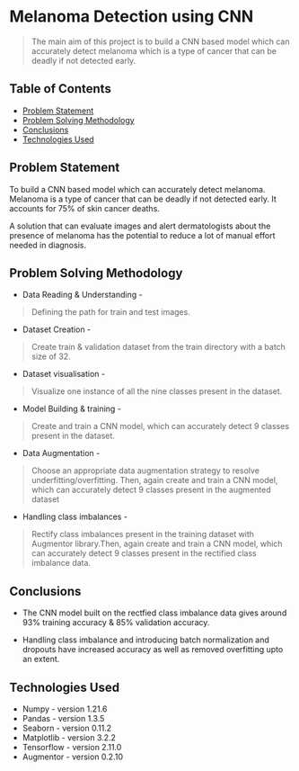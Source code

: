 # Melanoma Detection using CNN
> The main aim of this project is to build a CNN based model which can accurately detect melanoma which is a type of cancer that can be deadly if not detected early.


## Table of Contents
* [Problem Statement](#problem-statement)
* [Problem Solving Methodology](#problem-solving-methodology)
* [Conclusions](#conclusions)
* [Technologies Used](#technologies-used)


## Problem Statement
To build a CNN based model which can accurately detect melanoma. Melanoma is a type of cancer that can be deadly if not detected early. It accounts for 75% of skin cancer deaths. 

A solution that can evaluate images and alert dermatologists about the presence of melanoma has the potential to reduce a lot of manual effort needed in diagnosis.


## Problem Solving Methodology
* Data Reading & Understanding -
> Defining the path for train and test images.
* Dataset Creation -
> Create train & validation dataset from the train directory with a batch size of 32.
* Dataset visualisation -
> Visualize one instance of all the nine classes present in the dataset.
* Model Building & training -
> Create and train a CNN model, which can accurately detect 9 classes present in the dataset.
* Data Augmentation -
> Choose an appropriate data augmentation strategy to resolve underfitting/overfitting. Then, again create and train a CNN model, which can accurately detect 9 classes present in the augmented dataset
* Handling class imbalances -
> Rectify class imbalances present in the training dataset with Augmentor library.Then, again create and train a CNN model, which can accurately detect 9 classes present in the rectified class imbalance data.


## Conclusions
- The CNN model built on the rectfied class imbalance data gives around 93% training accuracy & 85% validation accuracy.

- Handling class imbalance and introducing batch normalization and dropouts have increased accuracy as well as removed overfitting upto an extent.


## Technologies Used
- Numpy        - version 1.21.6
- Pandas       - version 1.3.5
- Seaborn      - version 0.11.2
- Matplotlib   - version 3.2.2
- Tensorflow   - version 2.11.0
- Augmentor    - version 0.2.10
